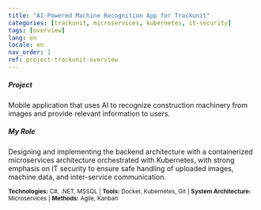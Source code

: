 ```yaml
---
title: "AI-Powered Machine Recognition App for Trackunit"
categories: [trackunit, microservices, kubernetes, it-security]
tags: [overview]
lang: en
locale: en
nav_order: 1
ref: project-trackunit-overview
---
```

##### Project
Mobile application that uses AI to recognize construction machinery from images and provide relevant information to users.

##### My Role
Designing and implementing the backend architecture with a containerized microservices architecture orchestrated with Kubernetes, with strong emphasis on IT security to ensure safe handling of uploaded images, machine data, and inter-service communication.

<small> **Technologies:** C#, .NET, MSSQL | **Tools:** Docker, Kubernetes, Git | **System Architecture:** Microservices | **Methods:** Agile, Kanban</small>
